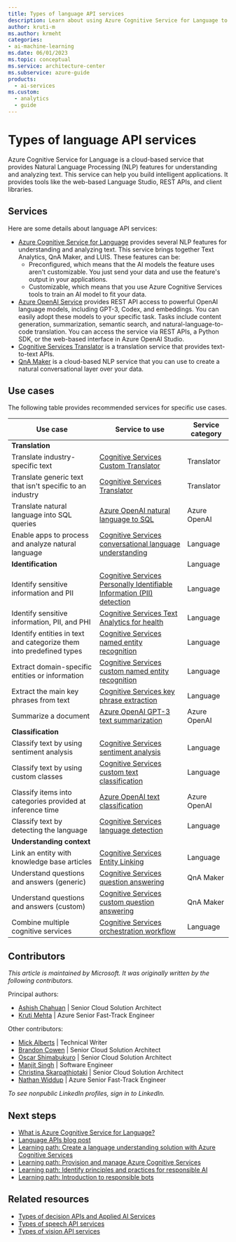```yaml
---
title: Types of language API services
description: Learn about using Azure Cognitive Service for Language to understand and analyze text. Learn which service to use for a specific use case. 
author: kruti-m
ms.author: krmeht
categories: 
- ai-machine-learning
ms.date: 06/01/2023
ms.topic: conceptual
ms.service: architecture-center
ms.subservice: azure-guide
products:
  - ai-services
ms.custom:
  - analytics
  - guide
---
```


# Types of language API services

Azure Cognitive Service for Language is a cloud-based service that provides Natural Language Processing (NLP) features for understanding and analyzing text. This service can help you build intelligent applications. It provides tools like the web-based Language Studio, REST APIs, and client libraries.

## Services

Here are some details about language API services: 

- [Azure Cognitive Service for Language](/azure/cognitive-services/language-service/overview) provides several NLP features for understanding and analyzing text. This service brings together Text Analytics, QnA Maker, and LUIS. These features can be:
  - Preconfigured, which means that the AI models the feature uses aren't customizable. You just send your data and use the feature's output in your applications.
  - Customizable, which means that you use Azure Cognitive Services tools to train an AI model to fit your data.
- [Azure OpenAI Service](/azure/cognitive-services/openai/) provides REST API access to powerful OpenAI language models, including GPT-3, Codex, and embeddings. You can easily adopt these models to your specific task. Tasks include content generation, summarization, semantic search, and natural-language-to-code translation. You can access the service via REST APIs, a Python SDK, or the web-based interface in Azure OpenAI Studio.
- [Cognitive Services Translator](/azure/cognitive-services/translator/translator-overview) is a translation service that provides text-to-text APIs.
- [QnA Maker](/azure/cognitive-services/qnamaker/overview/overview) is a cloud-based NLP service that you can use to create a natural conversational layer over your data.

## Use cases

The following table provides recommended services for specific use cases.

| Use case | Service to use | Service category |
|----------|-----------------|---|
|**Translation**| | |
|Translate industry-specific text|[Cognitive Services Custom Translator](/azure/cognitive-services/translator/custom-translator/overview)| Translator |
|Translate generic text that isn't specific to an industry|[Cognitive Services  Translator](/azure/cognitive-services/translator/text-translation-overview)| Translator |
|Translate natural language into SQL queries|[Azure OpenAI natural language to SQL](/azure/cognitive-services/openai/how-to/work-with-code#explaining-an-sql-query)| Azure OpenAI |
|Enable apps to process and analyze natural language|[Cognitive Services conversational language understanding](/azure/cognitive-services/language-service/conversational-language-understanding/overview)| Language |
|**Identification**|| Language |
|Identify sensitive information and PII|[Cognitive Services Personally Identifiable Information (PII) detection](/azure/cognitive-services/language-service/personally-identifiable-information/overview)| Language |
|Identify sensitive information, PII, and PHI|[Cognitive Services Text Analytics for health](/azure/cognitive-services/language-service/text-analytics-for-health/overview)| Language |
|Identify entities in text and categorize them into predefined types|[Cognitive Services named entity recognition](/azure/cognitive-services/language-service/named-entity-recognition/overview)| Language |
|Extract domain-specific entities or information | [Cognitive Services custom named entity recognition](/azure/cognitive-services/language-service/custom-named-entity-recognition/overview) | Language |
|Extract the main key phrases from text |[Cognitive Services key phrase extraction](/azure/cognitive-services/language-service/key-phrase-extraction/overview)| Language |
|Summarize a document|[Azure OpenAI GPT-3 text summarization](/azure/cognitive-services/openai/quickstart#try-text-summarization)| Azure OpenAI |
|**Classification**||  |
| Classify text by using sentiment analysis | [Cognitive Services sentiment analysis](/azure/cognitive-services/language-service/sentiment-opinion-mining/quickstart) | Language |
| Classify text by using custom classes | [Cognitive Services custom text classification](/azure/cognitive-services/language-service/custom-text-classification/quickstart)| Language |
| Classify items into categories provided at inference time | [Azure OpenAI text classification](/azure/cognitive-services/openai/how-to/completions#classification) | Azure OpenAI |
| Classify text by detecting the language | [Cognitive Services language detection](/azure/cognitive-services/language-service/language-detection/overview) | Language |
| **Understanding context** | | |
|Link an entity with knowledge base articles | [Cognitive Services Entity Linking](/azure/search/cognitive-search-skill-entity-linking-v3) | Language |
| Understand questions and answers (generic) | [Cognitive Services question answering](/azure/cognitive-services/language-service/question-answering/overview) | QnA Maker |
| Understand questions and answers (custom) | [Cognitive Services custom question answering](/azure/cognitive-services/language-service/question-answering/overview) | QnA Maker |
| Combine multiple cognitive services | [Cognitive Services orchestration workflow](/azure/cognitive-services/language-service/orchestration-workflow/overview) | Language |

## Contributors

*This article is maintained by Microsoft. It was originally written by the following contributors.*

Principal authors:

- [Ashish Chahuan](https://www.linkedin.com/in/a69171115/) | Senior Cloud Solution Architect
- [Kruti Mehta](https://www.linkedin.com/in/thekrutimehta) | Azure Senior Fast-Track Engineer

Other contributors:

- [Mick Alberts](https://www.linkedin.com/in/mick-alberts-a24a1414/) | Technical Writer 
- [Brandon Cowen](https://www.linkedin.com/in/brandon-cowen-1658211b/) | Senior Cloud Solution Architect
- [Oscar Shimabukuro](https://www.linkedin.com/in/oscarshk/) | Senior Cloud Solution Architect
- [Manjit Singh](https://www.linkedin.com/in/manjit-singh-0b922332) | Software Engineer
- [Christina Skarpathiotaki](https://www.linkedin.com/in/christinaskarpathiotaki/) | Senior Cloud Solution Architect
- [Nathan Widdup](https://www.linkedin.com/in/nwiddup) | Azure Senior Fast-Track Engineer

 *To see nonpublic LinkedIn profiles, sign in to LinkedIn.*

## Next steps

- [What is Azure Cognitive Service for Language?](/azure/cognitive-services/language-service/overview)
- [Language APIs blog post](https://techcommunity.microsoft.com/t5/fasttrack-for-azure/azure-cognitive-services-language-api-s-azure-ai-applied/ba-p/3514278)
- [Learning path: Create a language understanding solution with Azure Cognitive Services](/training/paths/create-language-solution-azure-cognitive-services/)
- [Learning path: Provision and manage Azure Cognitive Services](/training/paths/provision-manage-azure-cognitive-services)
- [Learning path: Identify principles and practices for responsible AI](/training/paths/responsible-ai-business-principles/)
- [Learning path: Introduction to responsible bots](/training/modules/responsible-bots-introduction/)

## Related resources

- [Types of decision APIs and Applied AI Services](decision-applied-ai.md)
- [Types of speech API services](speech-api.md)
- [Types of vision API services](vision-api.md)